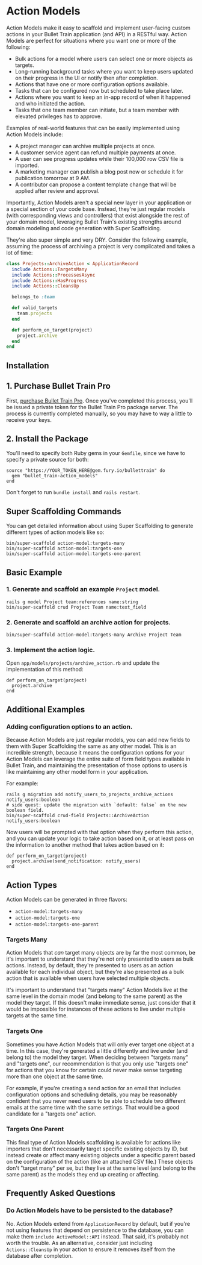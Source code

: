 # Action Models

Action Models make it easy to scaffold and implement user-facing custom actions in your Bullet Train application (and API) in a RESTful way. Action Models are perfect for situations where you want one or more of the following:

 - Bulk actions for a model where users can select one or more objects as targets.
 - Long-running background tasks where you want to keep users updated on their progress in the UI or notify then after completion.
 - Actions that have one or more configuration options available.
 - Tasks that can be configured now but scheduled to take place later.
 - Actions where you want to keep an in-app record of when it happened and who initiated the action.
 - Tasks that one team member can initiate, but a team member with elevated privileges has to approve.

Examples of real-world features that can be easily implemented using Action Models include:

 - A project manager can archive multiple projects at once.
 - A customer service agent can refund multiple payments at once.
 - A user can see progress updates while their 100,000 row CSV file is imported.
 - A marketing manager can publish a blog post now or schedule it for publication tomorrow at 9 AM.
 - A contributor can propose a content template change that will be applied after review and approval.

Importantly, Action Models aren't a special new layer in your application or a special section of your code base. Instead, they're just regular models (with corresponding views and controllers) that exist alongside the rest of your domain model, leveraging Bullet Train's existing strengths around domain modeling and code generation with Super Scaffolding.

They're also super simple and very DRY. Consider the following example, assuming the process of archiving a project is very complicated and takes a lot of time:

```ruby
class Projects::ArchiveAction < ApplicationRecord
  include Actions::TargetsMany
  include Actions::ProcessesAsync
  include Actions::HasProgress
  include Actions::CleansUp

  belongs_to :team

  def valid_targets
    team.projects
  end

  def perform_on_target(project)
    project.archive
  end
end
```

## Installation

## 1. Purchase Bullet Train Pro

First, [purchase Bullet Train Pro](#). Once you've completed this process, you'll be issued a private token for the Bullet Train Pro package server. The process is currently completed manually, so you may have to way a little to receive your keys.

## 2. Install the Package

You'll need to specify both Ruby gems in your `Gemfile`, since we have to specify a private source for both:

```
source "https://YOUR_TOKEN_HERE@gem.fury.io/bullettrain" do
  gem "bullet_train-action_models"
end
```

Don't forget to run `bundle install` and `rails restart`. 

## Super Scaffolding Commands

You can get detailed information about using Super Scaffolding to generate different types of action models like so:

```
bin/super-scaffold action-model:targets-many
bin/super-scaffold action-model:targets-one
bin/super-scaffold action-model:targets-one-parent
```

## Basic Example

### 1. Generate and scaffold an example `Project` model.

```
rails g model Project team:references name:string
bin/super-scaffold crud Project Team name:text_field
```

### 2. Generate and scaffold an archive action for projects.

```
bin/super-scaffold action-model:targets-many Archive Project Team
```

### 3. Implement the action logic.

Open `app/models/projects/archive_action.rb` and update the implementation of this method:

```
def perform_on_target(project)
  project.archive
end
```

## Additional Examples

### Adding configuration options to an action.

Because Action Models are just regular models, you can add new fields to them with Super Scaffolding the same as any other model. This is an incredible strength, because it means the configuration options for your Action Models can leverage the entire suite of form field types available in Bullet Train, and maintaining the presentation of those options to users is like maintaining any other model form in your application.

For example:

```
rails g migration add notify_users_to_projects_archive_actions notify_users:boolean
# side quest: update the migration with `default: false` on the new boolean field.
bin/super-scaffold crud-field Projects::ArchiveAction notify_users:boolean
```

Now users will be prompted with that option when they perform this action, and you can update your logic to take action based on it, or at least pass on the information to another method that takes action based on it:

```
def perform_on_target(project)
  project.archive(send_notification: notify_users)
end
```

## Action Types

Action Models can be generated in three flavors:

 - `action-model:targets-many`
 - `action-model:targets-one`
 - `action-model:targets-one-parent`

### Targets Many

Action Models that _can_ target many objects are by far the most common, be it's important to understand that they're not only presented to users as bulk actions. Instead, by default, they're presented to users as an action available for each individual object, but they're also presented as a bulk action that is available when users have selected multiple objects.

It's important to understand that "targets many" Action Models live at the same level in the domain model (and belong to the same parent) as the model they target. If this doesn't make immediate sense, just consider that it would be impossible for instances of these actions to live under multiple targets at the same time.

### Targets One

Sometimes you have Action Models that will only ever target one object at a time. In this case, they're generated a little differently and live under (and belong to) the model they target. When deciding between "targets many" and "targets one", our recommendation is that you only use "targets one" for actions that you know for certain could never make sense targeting more than one object at the same time.

For example, if you're creating a send action for an email that includes configuration options and scheduling details, you may be reasonably confident that you never need users to be able to schedule two different emails at the same time with the same settings. That would be a good candidate for a "targets one" action.

### Targets One Parent

This final type of Action Models scaffolding is available for actions like importers that don't necessarily target specific existing objects by ID, but instead create or affect many existing objects under a specific parent based on the configuration of the action (like an attached CSV file.) These objects don't "target many" per se, but they live at the same level (and belong to the same parent) as the models they end up creating or affecting.

## Frequently Asked Questions

### Do Action Models have to be persisted to the database?

No. Action Models extend from `ApplicationRecord` by default, but if you're not using features that depend on persistence to the database, you can make them `include ActiveModel::API` instead. That said, it's probably not worth the trouble. As an alternative, consider just including `Actions::CleansUp` in your action to ensure it removes itself from the database after completion.